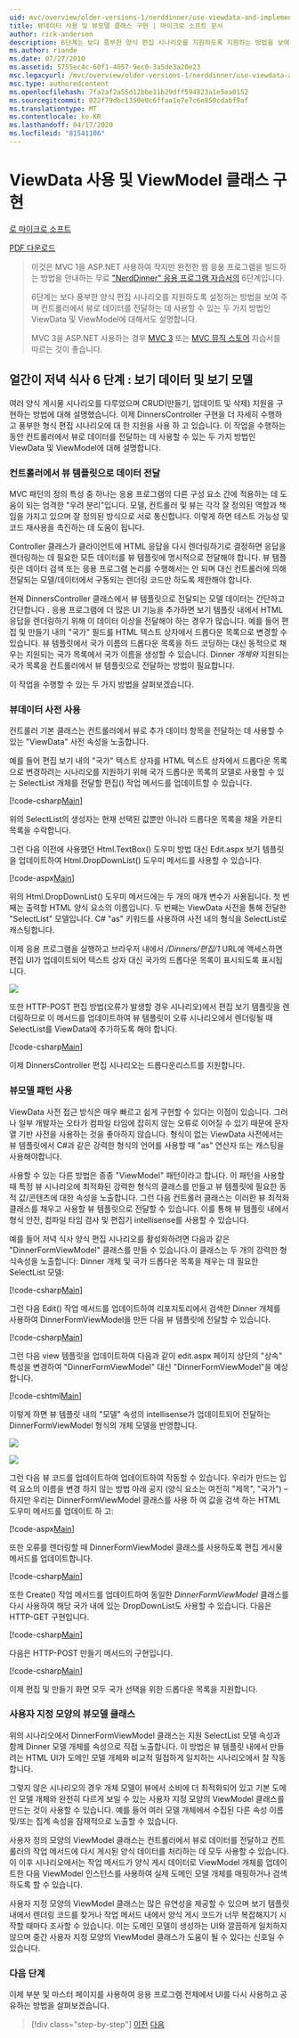 ```yaml
---
uid: mvc/overview/older-versions-1/nerddinner/use-viewdata-and-implement-viewmodel-classes
title: 뷰데이터 사용 및 뷰모델 클래스 구현 | 마이크로 소프트 문서
author: rick-anderson
description: 6단계는 보다 풍부한 양식 편집 시나리오를 지원하도록 지원하는 방법을 보여 주며 컨트롤러에서 뷰로 데이터를 전달하는 데 사용할 수 있는 두 가지 방법에 대해서도 설명합니다.
ms.author: riande
ms.date: 07/27/2010
ms.assetid: 5755ec4c-60f1-4057-9ec0-3a5de3a20e23
msc.legacyurl: /mvc/overview/older-versions-1/nerddinner/use-viewdata-and-implement-viewmodel-classes
msc.type: authoredcontent
ms.openlocfilehash: 7fa2af2a55d12bbe11b29dff594823a1e5ea0152
ms.sourcegitcommit: 022f79dbc1350e0c6ffaa1e7e7c6e850cdabf9af
ms.translationtype: MT
ms.contentlocale: ko-KR
ms.lasthandoff: 04/17/2020
ms.locfileid: "81541106"
---
```

# <a name="use-viewdata-and-implement-viewmodel-classes"></a>ViewData 사용 및 ViewModel 클래스 구현

[로 마이크로 소프트](https://github.com/microsoft)

[PDF 다운로드](http://aspnetmvcbook.s3.amazonaws.com/aspnetmvc-nerdinner_v1.pdf)

> 이것은 MVC 1을 ASP.NET 사용하여 작지만 완전한 웹 응용 프로그램을 빌드하는 방법을 안내하는 무료 ["NerdDinner" 응용 프로그램 자습서의](introducing-the-nerddinner-tutorial.md) 6단계입니다.
> 
> 6단계는 보다 풍부한 양식 편집 시나리오를 지원하도록 설정하는 방법을 보여 주며 컨트롤러에서 뷰로 데이터를 전달하는 데 사용할 수 있는 두 가지 방법인 ViewData 및 ViewModel에 대해서도 설명합니다.
> 
> MVC 3을 ASP.NET 사용하는 경우 [MVC 3](../../older-versions/getting-started-with-aspnet-mvc3/cs/intro-to-aspnet-mvc-3.md) 또는 [MVC 뮤직 스토어](../../older-versions/mvc-music-store/mvc-music-store-part-1.md) 자습서를 따르는 것이 좋습니다.

## <a name="nerddinner-step-6-viewdata-and-viewmodel"></a>얼간이 저녁 식사 6 단계 : 보기 데이터 및 보기 모델

여러 양식 게시물 시나리오를 다루었으며 CRUD(만들기, 업데이트 및 삭제) 지원을 구현하는 방법에 대해 설명했습니다. 이제 DinnersController 구현을 더 자세히 수행하 고 풍부한 형식 편집 시나리오에 대 한 지원을 사용 하 고 있습니다. 이 작업을 수행하는 동안 컨트롤러에서 뷰로 데이터를 전달하는 데 사용할 수 있는 두 가지 방법인 ViewData 및 ViewModel에 대해 설명합니다.

### <a name="passing-data-from-controllers-to-view-templates"></a>컨트롤러에서 뷰 템플릿으로 데이터 전달

MVC 패턴의 정의 특성 중 하나는 응용 프로그램의 다른 구성 요소 간에 적용하는 데 도움이 되는 엄격한 "우려 분리"입니다. 모델, 컨트롤러 및 뷰는 각각 잘 정의된 역할과 책임을 가지고 있으며 잘 정의된 방식으로 서로 통신합니다. 이렇게 하면 테스트 가능성 및 코드 재사용을 촉진하는 데 도움이 됩니다.

Controller 클래스가 클라이언트에 HTML 응답을 다시 렌더링하기로 결정하면 응답을 렌더링하는 데 필요한 모든 데이터를 뷰 템플릿에 명시적으로 전달해야 합니다. 뷰 템플릿은 데이터 검색 또는 응용 프로그램 논리를 수행해서는 안 되며 대신 컨트롤러에 의해 전달되는 모델/데이터에서 구동되는 렌더링 코드만 하도록 제한해야 합니다.

현재 DinnersController 클래스에서 뷰 템플릿으로 전달되는 모델 데이터는 간단하고 간단합니다 . 응용 프로그램에 더 많은 UI 기능을 추가하면 보기 템플릿 내에서 HTML 응답을 렌더링하기 위해 이 데이터 이상을 전달해야 하는 경우가 많습니다. 예를 들어 편집 및 만들기 내의 "국가" 필드를 HTML 텍스트 상자에서 드롭다운 목록으로 변경할 수 있습니다. 뷰 템플릿에서 국가 이름의 드롭다운 목록을 하드 코딩하는 대신 동적으로 채우는 지원되는 국가 목록에서 국가 이름을 생성할 수 있습니다. Dinner *개체와* 지원되는 국가 목록을 컨트롤러에서 뷰 템플릿으로 전달하는 방법이 필요합니다.

이 작업을 수행할 수 있는 두 가지 방법을 살펴보겠습니다.

### <a name="using-the-viewdata-dictionary"></a>뷰데이터 사전 사용

컨트롤러 기본 클래스는 컨트롤러에서 뷰로 추가 데이터 항목을 전달하는 데 사용할 수 있는 "ViewData" 사전 속성을 노출합니다.

예를 들어 편집 보기 내의 "국가" 텍스트 상자를 HTML 텍스트 상자에서 드롭다운 목록으로 변경하려는 시나리오를 지원하기 위해 국가 드롭다운 목록의 모델로 사용할 수 있는 SelectList 개체를 전달할 편집() 작업 메서드를 업데이트할 수 있습니다.

[!code-csharp[Main](use-viewdata-and-implement-viewmodel-classes/samples/sample1.cs)]

위의 SelectList의 생성자는 현재 선택된 값뿐만 아니라 드롭다운 목록을 채울 카운티 목록을 수락합니다.

그런 다음 이전에 사용했던 Html.TextBox() 도우미 방법 대신 Edit.aspx 보기 템플릿을 업데이트하여 Html.DropDownList() 도우미 메서드를 사용할 수 있습니다.

[!code-aspx[Main](use-viewdata-and-implement-viewmodel-classes/samples/sample2.aspx)]

위의 Html.DropDownList() 도우미 메서드에는 두 개의 매개 변수가 사용됩니다. 첫 번째는 출력할 HTML 양식 요소의 이름입니다. 두 번째는 ViewData 사전을 통해 전달한 "SelectList" 모델입니다. C# "as" 키워드를 사용하여 사전 내의 형식을 SelectList로 캐스팅합니다.

이제 응용 프로그램을 실행하고 브라우저 내에서 */Dinners/편집/1* URL에 액세스하면 편집 UI가 업데이트되어 텍스트 상자 대신 국가의 드롭다운 목록이 표시되도록 표시됩니다.

![](use-viewdata-and-implement-viewmodel-classes/_static/image1.png)

또한 HTTP-POST 편집 방법(오류가 발생할 경우 시나리오)에서 편집 보기 템플릿을 렌더링하므로 이 메서드를 업데이트하여 뷰 템플릿이 오류 시나리오에서 렌더링될 때 SelectList를 ViewData에 추가하도록 해야 합니다.

[!code-csharp[Main](use-viewdata-and-implement-viewmodel-classes/samples/sample3.cs)]

이제 DinnersController 편집 시나리오는 드롭다운리스트를 지원합니다.

### <a name="using-a-viewmodel-pattern"></a>뷰모델 패턴 사용

ViewData 사전 접근 방식은 매우 빠르고 쉽게 구현할 수 있다는 이점이 있습니다. 그러나 일부 개발자는 오타가 컴파일 타임에 잡히지 않는 오류로 이어질 수 있기 때문에 문자열 기반 사전을 사용하는 것을 좋아하지 않습니다. 형식이 없는 ViewData 사전에서는 뷰 템플릿에서 C#과 같은 강력한 형식의 언어를 사용할 때 "as" 연산자 또는 캐스팅을 사용해야합니다.

사용할 수 있는 다른 방법은 종종 "ViewModel" 패턴이라고 합니다. 이 패턴을 사용할 때 특정 뷰 시나리오에 최적화된 강력한 형식의 클래스를 만들고 뷰 템플릿에 필요한 동적 값/콘텐츠에 대한 속성을 노출합니다. 그런 다음 컨트롤러 클래스는 이러한 뷰 최적화 클래스를 채우고 사용할 뷰 템플릿으로 전달할 수 있습니다. 이를 통해 뷰 템플릿 내에서 형식 안전, 컴파일 타임 검사 및 편집기 intellisense를 사용할 수 있습니다.

예를 들어 저녁 식사 양식 편집 시나리오를 활성화하려면 다음과 같은 "DinnerFormViewModel" 클래스를 만들 수 있습니다.이 클래스는 두 개의 강력한 형식속성을 노출합니다: Dinner 개체 및 국가 드롭다운 목록을 채우는 데 필요한 SelectList 모델:

[!code-csharp[Main](use-viewdata-and-implement-viewmodel-classes/samples/sample4.cs)]

그런 다음 Edit() 작업 메서드를 업데이트하여 리포지토리에서 검색한 Dinner 개체를 사용하여 DinnerFormViewModel을 만든 다음 뷰 템플릿에 전달할 수 있습니다.

[!code-csharp[Main](use-viewdata-and-implement-viewmodel-classes/samples/sample5.cs)]

그런 다음 view 템플릿을 업데이트하여 다음과 같이 edit.aspx 페이지 상단의 "상속" 특성을 변경하여 "DinnerFormViewModel" 대신 "DinnerFormViewModel"을 예상합니다.

[!code-cshtml[Main](use-viewdata-and-implement-viewmodel-classes/samples/sample6.cshtml)]

이렇게 하면 뷰 템플릿 내의 "모델" 속성의 intellisense가 업데이트되어 전달하는 DinnerFormViewModel 형식의 개체 모델을 반영합니다.

![](use-viewdata-and-implement-viewmodel-classes/_static/image2.png)

![](use-viewdata-and-implement-viewmodel-classes/_static/image3.png)

그런 다음 뷰 코드를 업데이트하여 업데이트하여 작동할 수 있습니다. 우리가 만드는 입력 요소의 이름을 변경 하지 않는 방법 아래 공지 (양식 요소는 여전히 "제목", "국가") – 하지만 우리는 DinnerFormViewModel 클래스를 사용 하 여 값을 검색 하는 HTML 도우미 메서드를 업데이트 하 고:

[!code-aspx[Main](use-viewdata-and-implement-viewmodel-classes/samples/sample7.aspx)]

또한 오류를 렌더링할 때 DinnerFormViewModel 클래스를 사용하도록 편집 게시물 메서드를 업데이트합니다.

[!code-csharp[Main](use-viewdata-and-implement-viewmodel-classes/samples/sample8.cs)]

또한 Create() 작업 메서드를 업데이트하여 동일한 *DinnerFormViewModel* 클래스를 다시 사용하여 해당 국가 내에 있는 DropDownList도 사용할 수 있습니다. 다음은 HTTP-GET 구현입니다.

[!code-csharp[Main](use-viewdata-and-implement-viewmodel-classes/samples/sample9.cs)]

다음은 HTTP-POST 만들기 메서드의 구현입니다.

[!code-csharp[Main](use-viewdata-and-implement-viewmodel-classes/samples/sample10.cs)]

이제 편집 및 만들기 화면 모두 국가 선택을 위한 드롭다운 목록을 지원합니다.

### <a name="custom-shaped-viewmodel-classes"></a>사용자 지정 모양의 뷰모델 클래스

위의 시나리오에서 DinnerFormViewModel 클래스는 지원 SelectList 모델 속성과 함께 Dinner 모델 개체를 속성으로 직접 노출합니다. 이 방법은 뷰 템플릿 내에서 만들려는 HTML UI가 도메인 모델 개체와 비교적 밀접하게 일치하는 시나리오에서 잘 작동합니다.

그렇지 않은 시나리오의 경우 개체 모델이 뷰에서 소비에 더 최적화되어 있고 기본 도메인 모델 개체와 완전히 다르게 보일 수 있는 사용자 지정 모양의 ViewModel 클래스를 만드는 것이 사용할 수 있습니다. 예를 들어 여러 모델 개체에서 수집된 다른 속성 이름 및/또는 집계 속성을 잠재적으로 노출할 수 있습니다.

사용자 정의 모양의 ViewModel 클래스는 컨트롤러에서 뷰로 데이터를 전달하고 컨트롤러의 작업 메서드에 다시 게시된 양식 데이터를 처리하는 데 모두 사용할 수 있습니다. 이 이후 시나리오에서는 작업 메서드가 양식 게시 데이터로 ViewModel 개체를 업데이트한 다음 ViewModel 인스턴스를 사용하여 실제 도메인 모델 개체를 매핑하거나 검색하도록 할 수 있습니다.

사용자 지정 모양의 ViewModel 클래스는 많은 유연성을 제공할 수 있으며 보기 템플릿 내에서 렌더링 코드를 찾거나 작업 메서드 내에서 양식 게시 코드가 너무 복잡해지기 시작할 때마다 조사할 수 있습니다. 이는 도메인 모델이 생성하는 UI와 깔끔하게 일치하지 않으며 중간 사용자 지정 모양의 ViewModel 클래스가 도움이 될 수 있다는 신호일 수 있습니다.

### <a name="next-step"></a>다음 단계

이제 부분 및 마스터 페이지를 사용하여 응용 프로그램 전체에서 UI를 다시 사용하고 공유하는 방법을 살펴보겠습니다.

> [!div class="step-by-step"]
> [이전](provide-crud-create-read-update-delete-data-form-entry-support.md)
> [다음](re-use-ui-using-master-pages-and-partials.md)
